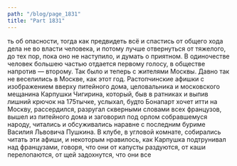 ```yaml
---
path: "/blog/page_1831"
title: "Part 1831"
---
```


ть об опасности, тогда как предвидеть всё и спастись от общего хода дела не во власти человека, и потому лучше отвернуться от тяжелого, до тех пор, пока оно не наступило, и думать о приятном. В одиночестве человек большею частью отдается первому голосу, в обществе напротив — второму. Так было и теперь с жителями Москвы. Давно так не веселились в Москве, как этот год.
Растопчинские афишки с изображением вверху питейного дома, целовальника и московского мещанина Карпушки Чигирина, который, быв в ратниках и выпив лишний крючок на 175тычке, услыхал, будто Бонапарт хочет итти на Москву, рассердился, разругал скверными словами всех французов, вышел из питейного дома и заговорил под орлом собравшемуся народу, читались и обсуживались наравне с последним буриме Василия Львовича Пушкина.
В клубе, в угловой комнате, собирались читать эти афиши, и некоторым нравилось, как Карпушка подтрунивал над французами, говоря, что они от капусты раздуются, от каши перелопаются, от щей задохнутся, что они все
